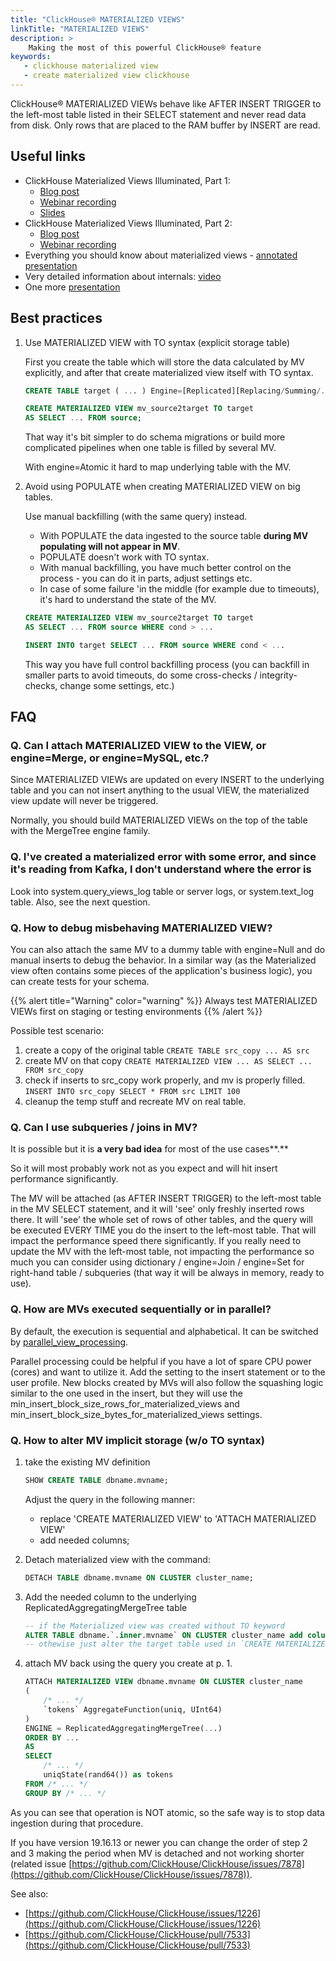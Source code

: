 ```yaml
---
title: "ClickHouse® MATERIALIZED VIEWS"
linkTitle: "MATERIALIZED VIEWS"
description: >
    Making the most of this powerful ClickHouse® feature
keywords: 
   - clickhouse materialized view
   - create materialized view clickhouse
---
```


ClickHouse® MATERIALIZED VIEWs behave like AFTER INSERT TRIGGER to the left-most table listed in their SELECT statement and never read data from disk. Only rows that are placed to the RAM buffer by INSERT are read.

## Useful links

* ClickHouse Materialized Views Illuminated, Part 1:
  * [Blog post](https://altinity.com/blog/clickhouse-materialized-views-illuminated-part-1)
  * [Webinar recording](https://altinity.com/blog/clickhouse-materialized-views-illuminated-part-1)
  * [Slides](https://altinity.com/blog/clickhouse-materialized-views-illuminated-part-1)
* ClickHouse Materialized Views Illuminated, Part 2: 
  * [Blog post](https://altinity.com/blog/clickhouse-materialized-views-illuminated-part-2)
  * [Webinar recording](https://www.youtube.com/watch?v=THDk625DGsQ)
* Everything you should know about materialized views - [annotated presentation](https://den-crane.github.io/Everything_you_should_know_about_materialized_views_commented.pdf)
* Very detailed information about internals: [video](https://youtu.be/ckChUkC3Pns?t=9353)
* One more [presentation](https://github.com/ClickHouse/clickhouse-presentations/blob/master/meetup47/materialized_views.pdf)

## Best practices

1. Use MATERIALIZED VIEW with TO syntax (explicit storage table)

    First you create the table which will store the data calculated by MV explicitly, and after that create materialized view itself with TO syntax.

    ```sql
    CREATE TABLE target ( ... ) Engine=[Replicated][Replacing/Summing/...]MergeTree ...;

    CREATE MATERIALIZED VIEW mv_source2target TO target
    AS SELECT ... FROM source;
    ```

    That way it's bit simpler to do schema migrations or build more complicated pipelines when one table is filled by several MV.

    With engine=Atomic it hard to map underlying table with the MV.

2. Avoid using POPULATE when creating MATERIALIZED VIEW on big tables.

    Use manual backfilling (with the same query) instead.

    * With POPULATE the data ingested to the source table **during MV populating will not appear in MV**.
    * POPULATE doesn't work with TO syntax.
    * With manual backfilling, you have much better control on the process - you can do it in parts, adjust settings etc.
    * In case of some failure 'in the middle (for example due to timeouts), it's hard to understand the state of the MV.

    ```sql
    CREATE MATERIALIZED VIEW mv_source2target TO target
    AS SELECT ... FROM source WHERE cond > ...

    INSERT INTO target SELECT ... FROM source WHERE cond < ...
    ```

    This way you have full control backfilling process (you can backfill in smaller parts to avoid timeouts, do some cross-checks / integrity-checks, change some settings, etc.)

## FAQ

### Q. Can I attach MATERIALIZED VIEW to the VIEW, or engine=Merge, or engine=MySQL, etc.?

Since MATERIALIZED VIEWs are updated on every INSERT to the underlying table and you can not insert anything to the usual VIEW, the materialized view update will never be triggered.

Normally, you should build MATERIALIZED VIEWs on the top of the table with the MergeTree engine family.

### Q. I've created a materialized error with some error, and since it's reading from Kafka, I don't understand where the error is

Look into system.query_views_log table or server logs, or system.text_log table. Also, see the next question.

### Q. How to debug misbehaving MATERIALIZED VIEW?

You can also attach the same MV to a dummy table with engine=Null and do manual inserts to debug the behavior. In a similar way (as the Materialized view often contains some pieces of the application's business logic), you can create tests for your schema.

{{% alert title="Warning" color="warning" %}}
Always test MATERIALIZED VIEWs first on staging or testing environments
{{% /alert %}}

Possible test  scenario:

1. create a copy of the original table `CREATE TABLE src_copy ... AS src`
2. create MV on that copy `CREATE MATERIALIZED VIEW ... AS SELECT ... FROM src_copy`
3. check if inserts to src_copy work properly, and mv is properly filled.   `INSERT INTO src_copy SELECT * FROM src LIMIT 100`
4. cleanup the temp stuff and recreate MV on real table.

### Q. Can I use subqueries / joins in MV?

It is possible but it is **a very bad idea** for most of the use cases**.**

So it will most probably work not as you expect and will hit insert performance significantly.

The MV will be attached (as AFTER INSERT TRIGGER) to the left-most table in the MV SELECT statement, and it will 'see' only freshly inserted rows there. It will 'see' the whole set of rows of other tables, and the query will be executed EVERY TIME you do the insert to the left-most table. That will impact the performance speed there significantly.
If you really need to update the MV with the left-most table, not impacting the performance so much you can consider using dictionary / engine=Join / engine=Set for right-hand table / subqueries (that way it will be always in memory, ready to use).

### Q. How are MVs executed sequentially or in parallel?

By default, the execution is sequential and alphabetical.  It can be switched by [parallel_view_processing](https://clickhouse.com/docs/en/operations/settings/settings#parallel_view_processing).

Parallel processing could be helpful if you have a lot of spare CPU power (cores) and want to utilize it. Add the setting to the insert statement or to the user profile. New blocks created by MVs will also follow the squashing logic similar to the one used in the insert, but they will use the min_insert_block_size_rows_for_materialized_views and min_insert_block_size_bytes_for_materialized_views settings.

### Q. How to alter MV implicit storage (w/o TO syntax)

1) take the existing MV definition

    ```sql
    SHOW CREATE TABLE dbname.mvname;
    ```

    Adjust the query in the following manner:

    * replace 'CREATE MATERIALIZED VIEW' to 'ATTACH MATERIALIZED VIEW'
    * add needed columns;

2) Detach materialized view with the command:

    ```sql
    DETACH TABLE dbname.mvname ON CLUSTER cluster_name;
    ```

3) Add the needed column to the underlying ReplicatedAggregatingMergeTree table

    ```sql
    -- if the Materialized view was created without TO keyword
    ALTER TABLE dbname.`.inner.mvname` ON CLUSTER cluster_name add column tokens AggregateFunction(uniq, UInt64);
    -- othewise just alter the target table used in `CREATE MATERIALIZED VIEW ...`  `TO ...` clause
    ```

4) attach MV back using the query you create at p. 1.

    ```sql
    ATTACH MATERIALIZED VIEW dbname.mvname ON CLUSTER cluster_name
    (
        /* ... */
        `tokens` AggregateFunction(uniq, UInt64)
    )
    ENGINE = ReplicatedAggregatingMergeTree(...)
    ORDER BY ...
    AS
    SELECT
        /* ... */
        uniqState(rand64()) as tokens
    FROM /* ... */
    GROUP BY /* ... */
    ```

As you can see that operation is NOT atomic, so the safe way is to stop data ingestion during that procedure.

If you have version 19.16.13 or newer you can change the order of step 2 and 3 making the period when MV is detached and not working shorter (related issue [https://github.com/ClickHouse/ClickHouse/issues/7878](https://github.com/ClickHouse/ClickHouse/issues/7878)).

See also:

* [https://github.com/ClickHouse/ClickHouse/issues/1226](https://github.com/ClickHouse/ClickHouse/issues/1226)
* [https://github.com/ClickHouse/ClickHouse/pull/7533](https://github.com/ClickHouse/ClickHouse/pull/7533)
